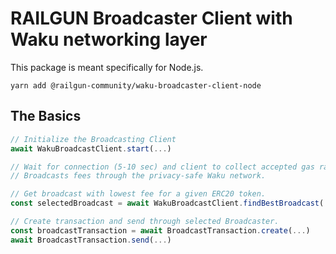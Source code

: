 # RAILGUN Broadcaster Client with Waku networking layer

This package is meant specifically for Node.js.

`yarn add @railgun-community/waku-broadcaster-client-node`

## The Basics

```js
// Initialize the Broadcasting Client
await WakuBroadcastClient.start(...)

// Wait for connection (5-10 sec) and client to collect accepted gas ratios.
// Broadcasts fees through the privacy-safe Waku network.

// Get broadcast with lowest fee for a given ERC20 token.
const selectedBroadcast = await WakuBroadcastClient.findBestBroadcast(...)

// Create transaction and send through selected Broadcaster.
const broadcastTransaction = await BroadcastTransaction.create(...)
await BroadcastTransaction.send(...)
```

